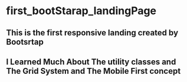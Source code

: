 # first_bootStarap_landingPage

## This is the first responsive landing created by Bootsrtap 
## I Learned Much About The utility classes and The Grid System and The Mobile First concept 
